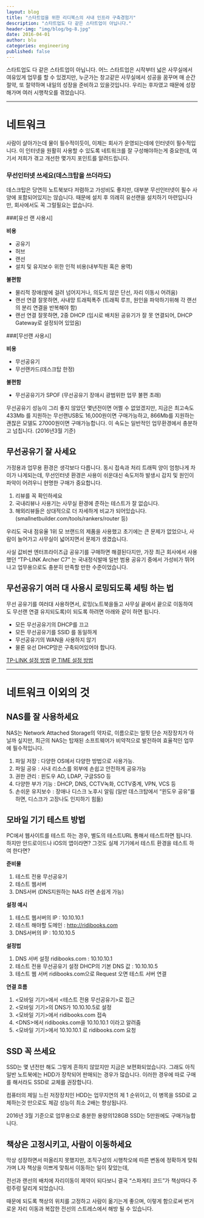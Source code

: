 ```yaml
---
layout: blog
title: "스타트업을 위한 리디북스의 사내 인프라 구축경험기"
description: "스타트업도 다 같은 스타트업이 아닙니다."
header-img: "img/blog/bg-8.jpg"
date: 2016-04-01
author: blu
categories: engineering
published: false
---
```


스타트업도 다 같은 스타트업이 아닙니다.
어느 스타트업은 시작부터 넓은 사무실에서 여유있게 업무를 할 수 있겠지만, 누군가는 창고같은 사무실에서 성공을 꿈꾸며 매 순간 절약, 또 절약하며 내일의 성장을 준비하고 있을것입니다. 우리는 후자였고 때문에 성장해가며 여러 시행착오를 겪었습니다.

---

# 네트워크
사람이 살아가는데 물이 필수적이듯이, 이제는 회사가 운영되는데에 인터넷이 필수적입니다. 이 인터넷을 원활히 사용할 수 있도록 네트워크를 잘 구성해야하는게 중요한데, 여기서 저희가 겪고 개선한 몇가지 포인트를 알려드립니다.

### 무선인터넷 쓰세요(데스크탑을 쓰더라도)
데스크탑은 당연히 노트북보다 저렴하고 가성비도 좋지만, 대부분 무선인터넷이 필수 사양에 포함되어있지는 않습니다. 때문에 설치 후 의례히 유선랜을 설치하기 마련입니다만, 회사에서도 꼭 그럴필요는 없습니다.

###[유선 랜 사용시]

**비용**

 * 공유기
 * 허브
 * 랜선
 * 설치 및 유지보수 위한 인적 비용(내부직원 혹은 용역)
 
**불편함**

 * 물리적 장애(발에 걸려 넘어지거나, 의도치 않은 단선, 자리 이동시 어려움)
 * 랜선 연결 잘못하면, 사내망 트래픽폭주 (트래픽 루프, 원인을 파악하기위해 각 랜선의 분리 연결을 반복해야 함)
 * 랜선 연결 잘못하면, 2중 DHCP (임시로 배치된 공유기가 잘 못 연결되어, DHCP Gateway로 설정되어 있었음)

###[무선랜 사용시]

**비용**

 * 무선공유기
 * 무선랜카드(데스크탑 한정)
 
**불편함**

 * 무선공유기가 SPOF (무선공유기 장애시 광범위한 업무 불편 초래)

무선공유기 성능이 그리 좋지 않았던 몇년전이면 어쩔 수 없었겠지만, 지금은 최고속도 433Mb 를 지원하는 무선랜USB도 16,000원이면 구매가능하고, 866Mb를 지원하는 괜찮은 모델도 27000원이면 구매가능합니다.  이 속도는 일반적인 업무환경에서 충분하고 넘칩니다. (2016년3월 기준)


## 무선공유기 잘 사세요
가정용과 업무용 환경은 생각보다 다릅니다. 동시 접속과 처리 트래픽 양이 엄청나게 차이가 나게되는데, 무선인터넷 환경은 사용이 쉬운대신 속도저하 발생시 감지 및 원인이 파악이 어려우니 현명한 구매가 중요합니다.

1. 리뷰를 꼭 확인하세요
2. 국내리뷰나 사용기는 사무실 환경에 준하는 테스트가 잘 없습니다.
3. 해외리뷰들은 상대적으로 더 자세하게 비교가 되어있습니다. (smallnetbuilder.com/tools/rankers/router 등)

우리도 국내 점유율 1위 모 브랜드의 제품을 사용했고 초기에는 큰 문제가 없었으나, 사람이 늘어가고 사무실이 넓어지면서 문제가 생겼습니다.

사실 값비싼 엔터프라이즈급 공유기를 구매하면 해결된다지만, 가장 최근 회사에서 사용했던 “TP-LINK Archer C7” 는 국내정식발매 일반 범용 공유기 중에서 가성비가 뛰어나고 업무용으로도 충분히 만족할 만한 수준이었습니다.


## 무선공유기 여러 대 사용시 로밍되도록 세팅 하는 법
무선 공유기를 여러대 사용하면서, 로밍(노트북을들고 사무실 끝에서 끝으로 이동하여도 무선랜 연결 유지되도록)이 되도록 하려면 아래와 같이 하면 됩니다.

 * 모든 무선공유기의 DHCP를 끄고
 * 모든 무선공유기를 SSID 를 동일하게
 * 무선공유기의 WAN을 사용하지 않기
 * 물론 유선 DHCP망은 구축되어있어야 합니다.

[TP-LINK 설정 방법](http://www.tp-link.com/en/faq-417.html)
[IP TIME 설정 방법](http://iptime.com/iptime/?pageid=2&page_id=67&uid=7433&mod=document)


---

# 네트워크 이외의 것

## NAS를 잘 사용하세요
NAS는 Network Attached Storage의 약자로, 이름으로는 얼핏 단순 저장장치가 아닐까 싶지만, 최근의 NAS는 탑재된 소프트웨어가 비약적으로 발전하여 효율적인 업무에 필수적입니다.

 1. 파일 저장 : 다양한 OS에서 다양한 방법으로 사용가능.
 2. 파일 공유 : 사내 리소스를 외부에 손쉽고 안전하게 공유가능
 3. 권한 관리 : 윈도우 AD, LDAP, 구글SSO 등
 4. 다양한 부가 기능 : DHCP, DNS, CCTV녹화, CCTV중계, VPN, VCS 등
 5. 손쉬운 유지보수 : 장애나 디스크 노후시 알림 (일반 데스크탑에서 “윈도우 공유”를 하면, 디스크가 고장나도 인지하기 힘듦)


## 모바일 기기 테스트 방법
PC에서 웹사이트를 테스트 하는 경우, 별도의 테스트URL 통해서 테스트하면 됩니다. 하지만 안드로이드나 iOS의 앱이라면? 그것도 실제 기기에서 테스트 환경을 테스트 하여 한다면?

**준비물**

1. 테스트 전용 무선공유기
2. 테스트 웹서버
3. DNS서버 (DNS지원하는 NAS 라면 손쉽게 가능)

**설정 예시**

1. 테스트 웹서버의 IP : 10.10.10.1
2. 테스트 해야할 도메인 : http://ridibooks.com
3. DNS서버의 IP : 10.10.10.5

**설정법**

1. DNS 서버 설정
 ridibooks.com : 10.10.10.1
2. 테스트 전용 무선공유기 설정
 DHCP의 기본 DNS 값 : 10.10.10.5
3. 테스트 웹 서버
 ridibooks.com으로 Request 오면 테스트 서버 연결

**연결 흐름**

1. \<모바일 기기\>에서 \<테스트 전용 무선공유기\>로 접근
2. \<모바일 기기\>의 DNS가 10.10.10.5로 설정
3. \<모바일 기기\>에서 ridibooks.com 접속
4. \<DNS\>에서 ridibooks.com을 10.10.10.1 이라고 알려줌
5. \<모바일 기기\>에서 10.10.10.1 로 ridibooks.com 요청


## SSD 꼭 쓰세요
SSD는 몇 년전만 해도 그렇게 흔하지 않았지만 지금은 보편화되었습니다. 그래도 아직 일반 노트북에는 HDD가 장착되어 판매되는 경우가 많습니다. 이러한 경우에 따로 구매를 해서라도 SSD로 교체를 권장합니다.

컴퓨터의 제일 느린 저장장치인 HDD는 업무지연의 제 1 순위이고, 이 병목을 SSD로 교체하는것 만으로도 체감 성능이 최소 2배는 향상됩니다.

2016년 3월 기준으로 업무용으로 충분한 용량의128GB SSD는 5만원에도 구매가능합니다.


## 책상은 고정시키고, 사람이 이동하세요
막상 성장하면서 떠올리지 못했지만, 조직구성의 시행착오에 따른 변동에 정확하게 맞춰가며 L자 책상을 이쁘게 맞춰서 이동하는 일이 잦았는데,

전선과 랜선의 배치에 자리이동이 제약이 되다보니 결국 “스파게티 코드”가 책상마다 주렁주렁 달리게 되었습니다.

때문에 되도록 책상의 위치를 고정하고 사람이 옮기는게 좋으며, 이렇게 함으로써 번거로운 자리 이동과 복잡한 전선의 스트레스에서 해방 될 수 있습니다.
